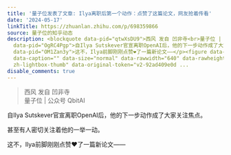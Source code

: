 ```yaml
---
title: '量子位发表了文章: Ilya离职后第一个动作：点赞了这篇论文，网友抢着传看'
date: '2024-05-17'
linkTitle: https://zhuanlan.zhihu.com/p/698359866
source: 量子位的知乎动态
description: <blockquote data-pid="qtwXsDU9">西风 发自 凹非寺<br>量子位 | 公众号 QbitAI</blockquote><p
  data-pid="OgRC4Pgp">自Ilya Sutskever官宣离职OpenAI后，他的下一步动作成了大家关注焦点。</p><p data-pid="owTzJPaT">甚至有人密切关注着他的一举一动。</p><p
  data-pid="OM1Zan3y">这不，Ilya前脚刚刚点赞❤️了一篇新论文——</p><figure data-size="normal"><img src="https://pic2.zhimg.com/v2-92ad409e0d2b3a8da18c7493aa1725a5.jpg"
  data-caption="" data-size="normal" data-rawwidth="640" data-rawheight="1183" class="origin_image
  zh-lightbox-thumb" data-original-token="v2-92ad409e0d ...
disable_comments: true
---
```

<blockquote data-pid="qtwXsDU9">西风 发自 凹非寺<br>量子位 | 公众号 QbitAI</blockquote><p data-pid="OgRC4Pgp">自Ilya Sutskever官宣离职OpenAI后，他的下一步动作成了大家关注焦点。</p><p data-pid="owTzJPaT">甚至有人密切关注着他的一举一动。</p><p data-pid="OM1Zan3y">这不，Ilya前脚刚刚点赞❤️了一篇新论文——</p><figure data-size="normal"><img src="https://pic2.zhimg.com/v2-92ad409e0d2b3a8da18c7493aa1725a5.jpg" data-caption="" data-size="normal" data-rawwidth="640" data-rawheight="1183" class="origin_image zh-lightbox-thumb" data-original-token="v2-92ad409e0d ...